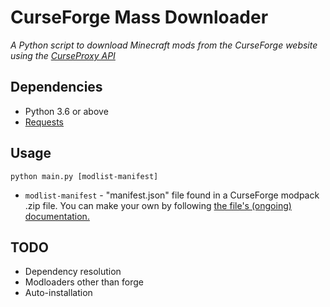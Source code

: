 # CurseForge Mass Downloader
*A Python script to download Minecraft mods from the CurseForge website using the [CurseProxy API](https://github.com/NikkyAI/CurseProxy)*

## Dependencies
* Python 3.6 or above
* [Requests](https://pypi.org/project/requests/)

## Usage
```
python main.py [modlist-manifest]
```
* `modlist-manifest` - "manifest.json" file found in a CurseForge modpack .zip file. You can make your own by following [the file's  (ongoing) documentation.](https://github.com/PistolRcks/curseforge-mass-downloader/wiki/Structuring-manifest.json)

## TODO
* Dependency resolution
* Modloaders other than forge
* Auto-installation
